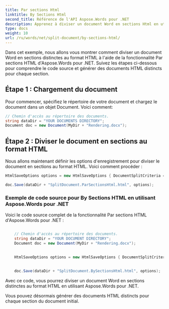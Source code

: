 ```yaml
---
title: Par sections Html
linktitle: By Sections Html
second_title: Référence de l'API Aspose.Words pour .NET
description: Apprenez à diviser un document Word en sections Html en utilisant Aspose.Words pour .NET avec un exemple de code complet.
type: docs
weight: 10
url: /ru/words/net/split-document/by-sections-html/
---
```


Dans cet exemple, nous allons vous montrer comment diviser un document Word en sections distinctes au format HTML à l'aide de la fonctionnalité Par sections HTML d'Aspose.Words pour .NET. Suivez les étapes ci-dessous pour comprendre le code source et générer des documents HTML distincts pour chaque section.

## Étape 1 : Chargement du document

Pour commencer, spécifiez le répertoire de votre document et chargez le document dans un objet Document. Voici comment:

```csharp
// Chemin d'accès au répertoire des documents.
string dataDir = "YOUR DOCUMENTS DIRECTORY";
Document doc = new Document(MyDir + "Rendering.docx");
```

## Étape 2 : Diviser le document en sections au format HTML

Nous allons maintenant définir les options d'enregistrement pour diviser le document en sections au format HTML. Voici comment procéder :

```csharp
HtmlSaveOptions options = new HtmlSaveOptions { DocumentSplitCriteria = DocumentSplitCriteria.SectionBreak };

doc.Save(dataDir + "SplitDocument.ParSectionsHtml.html", options);
```

### Exemple de code source pour By Sections HTML en utilisant Aspose.Words pour .NET

Voici le code source complet de la fonctionnalité Par sections HTML d'Aspose.Words pour .NET :

```csharp

	// Chemin d'accès au répertoire des documents.
	string dataDir = "YOUR DOCUMENT DIRECTORY";
	Document doc = new Document(MyDir + "Rendering.docx");

	
	HtmlSaveOptions options = new HtmlSaveOptions { DocumentSplitCriteria = DocumentSplitCriteria.SectionBreak };
	
	
	doc.Save(dataDir + "SplitDocument.BySectionsHtml.html", options);

```

Avec ce code, vous pourrez diviser un document Word en sections distinctes au format HTML en utilisant Aspose.Words pour .NET.

Vous pouvez désormais générer des documents HTML distincts pour chaque section du document initial.



